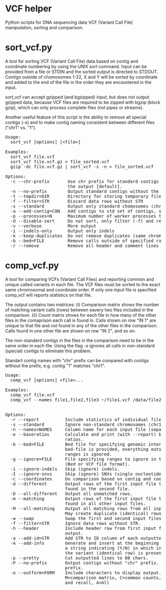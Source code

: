 # VCF helper
Python scripts for DNA sequencing data VCF (Variant Call File) manipulation, sorting and comparison.

# sort_vcf.py


A tool for sorting VCF (Variant Call File) data based on contig and coordinate 
numbering by using the UNIX sort command. Input can be provided from a file or 
STDIN and the sorted output is directed to STDOUT. Contigs outside of chomosomes
1-22, X and Y will be sorted by coordinate and added to the end of the file in the
order they are encountered in the input.

sort_vcf can accept gzipped (and bgzipped) input, but does not output gzipped data,
because VCF files are required to be zipped with bgzip (block gzip), which can only
process complete files (not pipes or streams).

Another useful feature of this script is the ability to remove all special contigs
(-s) and to make contig naming consistent between different files ("chr1" vs. "1").

<pre>
Usage:
  sort_vcf [options] [&lt;file&gt;]

Examples:
  sort_vcf file.vcf
  sort_vcf file.vcf.gz > file_sorted.vcf
  gzip -dc file.vcf.gz | sort_vcf -s -n > file_sorted.vcf

Options:
  -c --chr-prefix       Use chr prefix for standard contigs (chr1-chr22,X,Y) in 
                        the output [default].
  -n --no-prefix        Output standard contigs without the chr prefix.
  -t --tmpdir=DIR       Directory for storing temporary files
  -f --filter=STR       Discard data rows without STR
  -s --standard         Output only standard chomosomes (chr1-chr22,X,Y)
  -a --add-contig=CON   Add contigs to std set of contigs, separate by commas      
  -p --processes=N      Maximum number of worker processes to use [default:1]
  -d --disable-sort     Do not sort, only filter (-f) and remove contigs (-s)
  -v --verbose          More output
  -i --indels-only      Output only indels
  -k --keep-duplicates  Do not remove duplicates (same chrom, coord & alt)
  -b --bed=FILE         Remove calls outside of specified ranges
  -r --remove           Remove all header and comment lines
</pre>

# comp_vcf.py

A tool for comparing VCFs (Variant Call Files) and reporting common and unique
called variants in each file. The VCF files must be sorted to the exact same
chromosomal and coordinate order. If only one input file is specified comp_vcf
will reports statistics on that file. 

The output contains two matrices: (i) Comparison matrix shows the number of 
matching variant calls (rows) between eavery two files included in the 
comparison. (ii) Count matrix shows for each file in how many of the other 
files in the comaprison each call is found in. Calls shown on row "IN 1"
are unique to that file and not found in any of the other files in the
comparison. Calls found in one other file are shown on row "IN 2", and so on.

The non-standard contigs in the files in the comparison need to be in the 
same order in each file. Using the flag -s ignores all calls in non-standard 
(special) contigs to eliminate this problem.

Standart contig names with "chr" prefix can be compared with contigs without
the prefix, e.g. contig "1" matches "chr1".

<pre>
Usage:
  comp_vcf [options] &lt;file&gt;...

Examples:
  comp_vcf file.vcf  
  comp_vcf --names file1,file2,file3 ~/file1.vcf /data/file2.vcf ~/file3.vcf
  

Options:
  -r --report          Include statistics of individual files in output
  -s --standard        Ignore non-standard chromosomes (chr1-22,X,Y)
  -n --names=NAMES     Column name for each input file (separate by commas)
  -e --baseratios      Calculate and print (with --report) base substitution 
                       ratios.
  -b --bed=FILE        Bed file for specifying genomic intervals. If a 
                       bed-file is provided, everything outside the bed
                       ranges is ignored.
  -g --ignore=FILE     File specifying ranges to ignore in the comparison
                       (Bed or VCF file format).
  -i --ignore-indels   Skip (ignore) indels.
  -I --ignore-snvs     Skip (ignore) SNVs (single nucleotide variants).
  -c --coordinates     Do comparison based on contig and coordinate only
  -d --different       Output rows of the first input file that are not 
                       found in the second file.
  -D --all-different   Output all unmatched rows.
  -m --matching        Output rows of the first input file that are 
                       found in all other input files.
  -M --all-matching    Output all matching rows from all input files.
                       May create duplicate (identical) rows.
  -w --swap            Swap the first and second input files.
  -f --filter=STR      Ignore data rows without STR.
  -h --header          Include header row from first input file to
                       output.
  -a --add-id=STR      Add STR to ID column of each outputted data row.
  -A --add-info        Generate and insert at the beginning of each row
                       a string indicating (Y/N) in which input files 
                       the variant (identical row) is present.
  -p --pretty          Cut outputted lines to 80 chars.
  -P --no-prefix       Output contigs without "chr" prefix. Default is with
                       prefix.
  -o --outform=FORM    Include characters to display output. T=total SNVs,
                       M=comparison matrix, C=common counts, P=precision 
                       and recall, A=All

  </pre>
  
